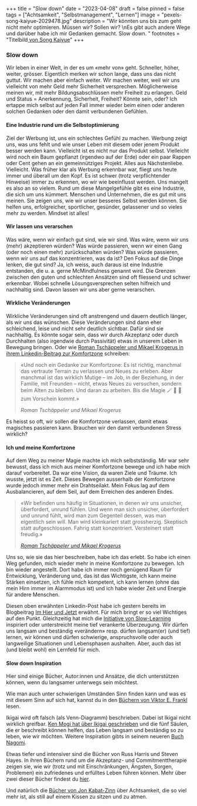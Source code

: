 +++
title = "Slow down"
date = "2023-04-08"
draft = false
pinned = false
tags = ["Achtsamkeit", "Selbstmanagement", "Lernen"]
image = "pexels-song-kaiyue-2029478.jpg"
description = "Wir könnten uns bis zum geht nicht mehr optimieren. Müssen wir? Sollen wir? \nEs gibt auch andere Wege und darüber habe ich mir Gedanken gemacht. Slow down. "
footnotes = "Titelbild[ von Song Kaiyue](https://www.pexels.com/de-de/foto/langsame-beschilderung-2029478/)"
+++
### Slow down

Wir leben in einer Welt, in der es um «mehr von» geht. Schneller, höher, weiter, grösser. Eigentlich merken wir schon lange, dass uns das nicht guttut. Wir machen aber einfach weiter. Wir machen weiter, weil wir uns vielleicht von mehr Geld mehr Sicherheit versprechen. Möglicherweise meinen wir, mit mehr Bildungsabschlüssen mehr Freiheit zu erlangen. Geld und Status = Anerkennung, Sicherheit, Freiheit? Könnte sein, oder? Ich ertappe mich selbst auf jeden Fall immer wieder beim einen oder anderen solchen Gedanken oder den damit verbundenen Gefühlen. 

#### Eine Industrie rund um die Selbstoptimierung

Ziel der Werbung ist, uns ein schlechtes Gefühl zu machen. Werbung zeigt uns, was uns fehlt und wie unser Leben mit diesem oder jenem Produkt besser werden kann. Vielleicht ist es nicht nur das Produkt selbst. Vielleicht wird noch ein Baum gepflanzt (irgendwo auf der Erde) oder ein paar Rappen oder Cent gehen an ein gemeinnütziges Projekt. Alles aus Nächstenliebe. Vielleicht. Was früher klar als Werbung erkennbar war, fliegt uns heute immer und überall um den Kopf. Es ist schwer (trotz verpflichtender Hinweise) immer zu erkennen, wo wir wie beeinflusst werden. Uns mangelt es also an so vielem. Rund um diese Mangelgefühle gibt es eine Industrie, die sich um uns kümmert. Menschen und Unternehmen, die es gut mit uns meinen. Sie zeigen uns, wie wir unser besseres Selbst werden können. Sie helfen uns, erfolgreicher, sportlicher, gesünder, gelassener und so vieles mehr zu werden. Mindset ist alles! 

#### Wir lassen uns verarschen

Was wäre, wenn wir einfach gut sind, wie wir sind. Was wäre, wenn wir uns (mehr) akzeptieren würden? Was würde passieren, wenn wir einen Gang (oder noch einen mehr) zurückschalten würden? Was würde passieren, wenn wir uns auf das konzentrieren, was da ist? Den Fokus auf die Dinge lenken, die gut sind? Ja, ich weiss, auch daraus ist eine Industrie entstanden, die u. a. gerne McMindfulness genannt wird. Die Grenzen zwischen den guten und schlechten Ansätzen sind oft fliessend und schwer erkennbar. Wobei schnelle Lösungsversprechen selten hilfreich und nachhaltig sind. Davon lassen wir uns aber gerne verarschen.

#### Wirkliche Veränderungen

Wirkliche Veränderungen sind oft anstrengend und dauern deutlich länger, als wir uns das wünschen. Diese Veränderungen sind dann eher schleichend, leise und nicht sehr deutlich sichtbar. Dafür sind sie nachhaltig. Es könnte sogar sein, dass wir durch Akzeptanz oder durch Durchhalten (also irgendwie durch Passivität) etwas in unserem Leben in Bewegung bringen. Oder wie [Roman Tschäppeler und Mikael Krogerus in ihrem Linkedin-Beitrag zur Komfortzone](https://www.linkedin.com/feed/update/urn:li:activity:7045284639371849728?updateEntityUrn=urn%3Ali%3Afs_feedUpdate%3A%28V2%2Curn%3Ali%3Aactivity%3A7045284639371849728%29) schreiben: 

> «Und noch ein Gedanke zur Komfortzone: Es ist richtig, manchmal das vertraute Terrain zu verlassen und Neues zu erleben. Aber manchmal ist das wirklich Mutige – im Job, in der Beziehung, in der Familie, mit Freunden – nicht, etwas Neues zu versuchen, sondern beim Alten zu bleiben. Und daran zu arbeiten. Bis die Magie 🪄 🎉 🌟 zum Vorschein kommt.»
>
> *Roman Tschäppeler und Mikael Krogerus*

Es heisst so oft, wir sollen die Komfortzone verlassen, damit etwas magisches passieren kann. Brauchen wir den damit verbundenen Stress wirklich? 

#### Ich und meine Komfortzone

Auf dem Weg zu meiner Magie machte ich mich selbstständig. Mir war sehr bewusst, dass ich mich aus meiner Komfortzone bewege und ich habe mich darauf vorbereitet. Da war eine Vision, da waren Ziele und Träume. Ich wusste, jetzt ist es Zeit. Dieses Bewegen ausserhalb der Komfortzone wurde jedoch immer mehr ein Drahtseilakt. Mein Fokus lag auf dem Ausbalancieren, auf dem Seil, auf dem Erreichen des anderen Endes.

> «Wir befinden uns häufig in Situationen, in denen wir uns unsicher, überfordert, unrund fühlen. Und wenn man sich unsicher, überfordert und unrund fühlt, wird man zum Gegenteil dessen, was man eigentlich sein will. Man wird kleinkariert statt grossherzig. Skeptisch statt aufgeschlossen. Fahrig statt konzentriert. Versteinert statt freudig.»
>
> *[Roman Tschäppeler und Mikael Krogerus](https://rtmk.ch)*

Uns so, wie sie das hier beschreiben, habe ich das erlebt. So habe ich einen Weg gefunden, mich wieder mehr in meine Komfortzone zu bewegen. Ich bin wieder angestellt. Dort habe ich immer noch genügend Raum für Entwicklung, Veränderung und, das ist das Wichtigste, ich kann meine Stärken einsetzen, ich fühle mich kompetent, ich kann lernen (ohne das mein Hirn immer im Alarmmodus ist) und ich habe wieder Zeit und Energie für andere Menschen. 

Diesen oben erwähnten Linkedin-Post habe ich gestern bereits im Blogbeitrag [Im Hier und Jetzt](https://www.bensblog.ch/im-hier-und-jetzt/) erwähnt. Für mich bringt er so viel Wichtiges auf den Punkt. Gleichzeitig hat mich die [Initiative von Slow-Learning](https://www.slow-learning.com) inspiriert oder unterstreicht meine tief verankerte Überzeugung. Wir dürfen uns langsam und beständig «verändern» resp. dürfen langsam(er) (und tief) lernen, wir können und dürfen schwierige, anspruchsvolle oder auch langweilige Situationen und Lebensphasen aushalten. Aber, auch das ist (und bleibt wohl) ein Lernfeld für mich. 

#### Slow down Inspiration

Hier sind einige Bücher, Autor:innen und Ansätze, die dich unterstützen können, wenn du langsamer unterwegs sein möchtest. 

Wie man auch unter schwierigen Umständen Sinn finden kann und was es mit diesem Sinn auf sich hat, kannst du in den [Büchern von Viktor E. Frankl](https://www.viktorfrankl.org/buecher_von_vf.html#German) lesen. 

Ikigai wird oft falsch (als Venn-Diagramm) beschrieben. Dabei ist Ikigai nicht wirklich greifbar. [Ken Mogi hat über Ikigai geschrieben](https://www.exlibris.ch/de/buecher-buch/deutschsprachige-buecher/ken-mogi/ikigai/id/9783832165161/?utm_source=google&utm_medium=cpc&utm_campaign=DSA+Page+Feed+B_1+(s-CH-de/en)&utm_content=148356955618&utm_term=&gclid=Cj0KCQjw_r6hBhDdARIsAMIDhV_MEbCI0BgEh5gOlBfYvG9AS_9hzaI-ArSFnn5jOzEnlUvPV5om2mMaAhG7EALw_wcB&gclsrc=aw.ds) und die fünf Säulen, die er beschreibt können helfen, das Leben langsam und beständig so zu leben, wie wir möchten. Weitere Inspiration gibts in seinem neueren [Buch Nagomi](https://www.exlibris.ch/de/buecher-buch/deutschsprachige-buecher/ken-mogi/nagomi/id/9783832181628/).

Etwas tiefer und intensiver sind die Bücher von Russ Harris und Steven Hayes. In ihren Büchern rund um die Akzeptanz- und Commitmenttherapie zeigen sie, wie wir (trotz und mit Einschränkungen, Ängsten, Sorgen, Problemen) ein zufriedenes und erfülltes Leben führen können. Mehr über zwei dieser Bücher findest du [hier](https://www.bensblog.ch/buecher/).

Und natürlich die [Bücher von Jon Kabat-Zinn](https://www.arbor-verlag.de/jon-kabat-zinn) über Achtsamkeit, die so viel mehr ist, als still auf einem Kissen zu sitzen und zu atmen.[](https://www.pexels.com/de-de/foto/langsame-beschilderung-2029478/)